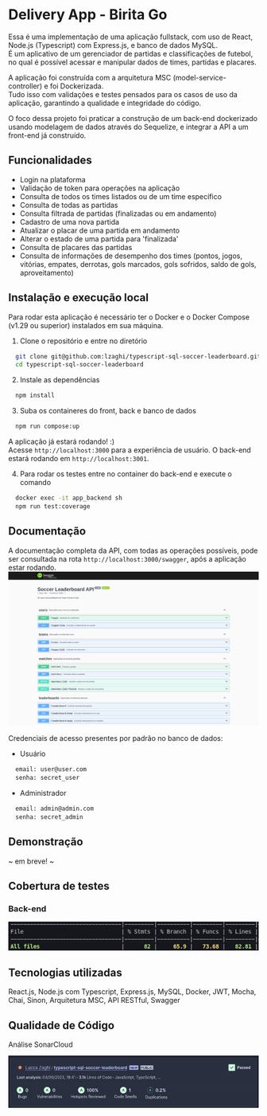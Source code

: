 # Delivery App - Birita Go

Essa é uma implementação de uma aplicação fullstack, com uso de React, Node.js (Typescript) com Express.js, e banco de dados MySQL. </br>É um aplicativo de um gerenciador de partidas e classificações de futebol, no qual é possível acessar e manipular dados de times, partidas e placares.

A aplicação foi construída com a arquitetura MSC (model-service-controller) e foi Dockerizada.</br>
Tudo isso com validações e testes pensados para os casos de uso da aplicação, garantindo a qualidade e integridade do código.

O foco dessa projeto foi praticar a construção de um back-end dockerizado usando modelagem de dados através do Sequelize, e integrar a API a um front-end já construído.


## Funcionalidades
- Login na plataforma
- Validação de token para operações na aplicação
- Consulta de todos os times listados ou de um time específico
- Consulta de todas as partidas
- Consulta filtrada de partidas (finalizadas ou em andamento)
- Cadastro de uma nova partida
- Atualizar o placar de uma partida em andamento
- Alterar o estado de uma partida para 'finalizada'
- Consulta de placares das partidas
- Consulta de informações de desempenho dos times (pontos, jogos, vitórias, empates, derrotas, gols marcados, gols sofridos, saldo de gols, aproveitamento)


## Instalação e execução local

Para rodar esta aplicação é necessário ter o Docker e o Docker Compose (v1.29 ou superior) instalados em sua máquina.

1. Clone o repositório e entre no diretório
```bash
  git clone git@github.com:lzaghi/typescript-sql-soccer-leaderboard.git
  cd typescript-sql-soccer-leaderboard
```

2. Instale as dependências 
```bash
  npm install
```

3. Suba os containeres do front, back e banco de dados
```bash
  npm run compose:up
```

A aplicação já estará rodando! :)</br>
Acesse ```http://localhost:3000``` para a experiência de usuário. O back-end estará rodando em ```http://localhost:3001```.


4. Para rodar os testes entre no container do back-end e execute o comando
```bash
  docker exec -it app_backend sh
  npm run test:coverage
```


## Documentação

A documentação completa da API, com todas as operações possíveis, pode ser consultada na rota ```http://localhost:3000/swagger```, após a aplicação estar rodando.
![](swagger.png)


Credenciais de acesso presentes por padrão no banco de dados:

- Usuário
```bash
  email: user@user.com
  senha: secret_user
```

- Administrador
```bash
  email: admin@admin.com
  senha: secret_admin
```

## Demonstração

~ em breve! ~

## Cobertura de testes

### Back-end
![](test_back.png)


## Tecnologias utilizadas

React.js, Node.js com Typescript, Express.js, MySQL, Docker, JWT, Mocha, Chai, Sinon, Arquitetura MSC, API RESTful, Swagger


## Qualidade de Código

Análise SonarCloud

![](sonarcloud.png)


